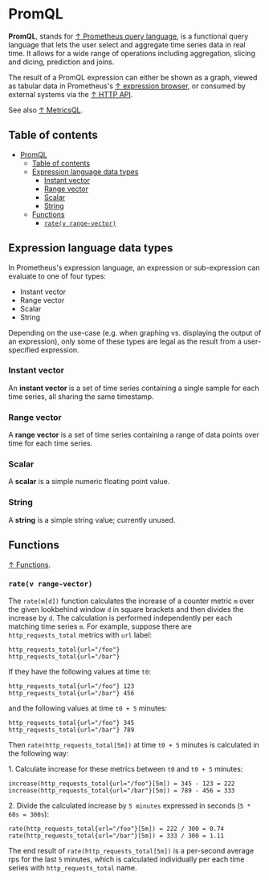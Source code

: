 # PromQL

**PromQL**, stands for [↑ Prometheus query language](https://prometheus.io/docs/prometheus/latest/querying/basics), is a functional query language that lets the user select and aggregate time series data in real time. It allows for a wide range of operations including aggregation, slicing and dicing, prediction and joins.

The result of a PromQL expression can either be shown as a graph, viewed as tabular data in Prometheus's [↑ expression browser](http://localhost:9090/graph), or consumed by external systems via the [↑ HTTP API](https://prometheus.io/docs/prometheus/latest/querying/api).

See also [↑ MetricsQL](https://docs.victoriametrics.com/MetricsQL.html).

## Table of contents

- [PromQL](#promql)
  - [Table of contents](#table-of-contents)
  - [Expression language data types](#expression-language-data-types)
    - [Instant vector](#instant-vector)
    - [Range vector](#range-vector)
    - [Scalar](#scalar)
    - [String](#string)
  - [Functions](#functions)
    - [`rate(v range-vector)`](#ratev-range-vector)

## Expression language data types

In Prometheus's expression language, an expression or sub-expression can evaluate to one of four types:

- Instant vector
- Range vector
- Scalar
- String

Depending on the use-case (e.g. when graphing vs. displaying the output of an expression), only some of these types are legal as the result from a user-specified expression. 

### Instant vector

An **instant vector** is a set of time series containing a single sample for each time series, all sharing the same timestamp.

### Range vector

A **range vector** is a set of time series containing a range of data points over time for each time series.

### Scalar

A **scalar** is a simple numeric floating point value.

### String

A **string** is a simple string value; currently unused.

## Functions

[↑ Functions](https://prometheus.io/docs/prometheus/latest/querying/functions).

### `rate(v range-vector)`

The `rate(m[d])` function calculates the increase of a counter metric `m` over the given lookbehind window `d` in square brackets and then divides the increase by `d`. The calculation is performed independently per each matching time series `m`. For example, suppose there are `http_requests_total` metrics with `url` label:

```text
http_requests_total{url="/foo"}
http_requests_total{url="/bar"}
```

If they have the following values at time `t0`:

```text
http_requests_total{url="/foo"} 123
http_requests_total{url="/bar"} 456
```

and the following values at time `t0 + 5` minutes:

```text
http_requests_total{url="/foo"} 345
http_requests_total{url="/bar"} 789
```

Then `rate(http_requests_total[5m])` at time `t0 + 5` minutes is calculated in the following way:

1\. Calculate increase for these metrics between `t0` and `t0 + 5` minutes:

```text
increase(http_requests_total{url="/foo"}[5m]) = 345 - 123 = 222
increase(http_requests_total{url="/bar"}[5m]) = 789 - 456 = 333
```

2\. Divide the calculated increase by `5 minutes` expressed in seconds (`5 * 60s = 300s`):

```text
rate(http_requests_total{url="/foo"}[5m]) = 222 / 300 = 0.74
rate(http_requests_total{url="/bar"}[5m]) = 333 / 300 = 1.11
```

The end result of `rate(http_requests_total[5m])` is a per-second average rps for the last `5` minutes, which is calculated individually per each time series with `http_requests_total` name.
